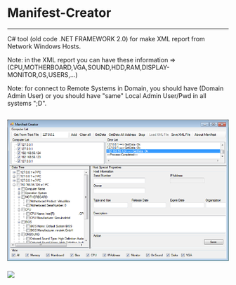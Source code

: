 # Manifest-Creator
---------------------
C# tool (old code .NET FRAMEWORK 2.0) for make XML report from Network Windows Hosts.

Note: in the XML report you can have these information => (CPU,MOTHERBOARD,VGA,SOUND,HDD,RAM,DISPLAY-MONITOR,OS,USERS,...)

Note: for connect to Remote Systems in Domain, you should have (Domain Admin User) or you should have "same" Local Admin User/Pwd in all systems ";D".

![](https://github.com/DamonMohammadbagher/Manifest-Creator/blob/main/ManifestCreator.png)
---------------
<p><a href="https://hits.seeyoufarm.com"><img src="https://hits.seeyoufarm.com/api/count/incr/badge.svg?url=https://github.com/DamonMohammadbagher/Manifest-Creator"/></a></p>
